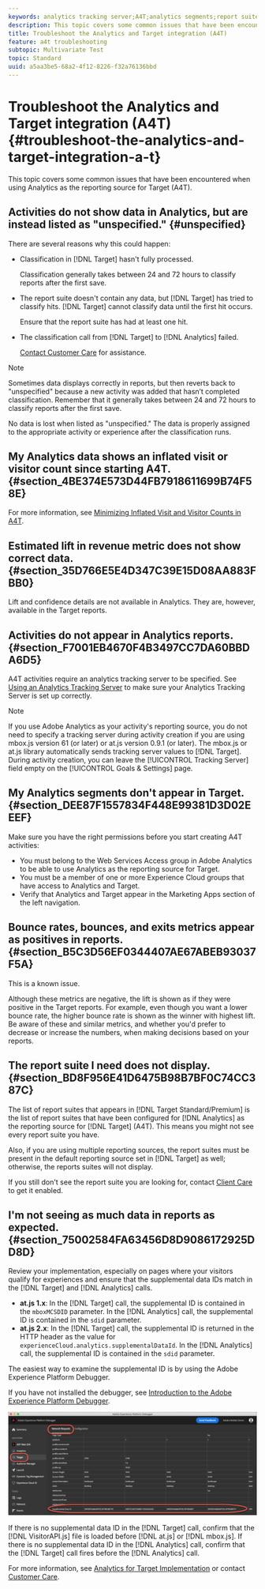 ```yaml
---
keywords: analytics tracking server;A4T;analytics segments;report suites;incorrect data;orphaned;sdid;VisitorAPI.js;mboxMCSDID;phantom;unspecified
description: This topic covers some common issues that have been encountered when using Analytics as the reporting source for Target (A4T).
title: Troubleshoot the Analytics and Target integration (A4T)
feature: a4t troubleshooting
subtopic: Multivariate Test
topic: Standard
uuid: a5aa3be5-68a2-4f12-8226-f32a76136bbd
---
```


# Troubleshoot the Analytics and Target integration (A4T){#troubleshoot-the-analytics-and-target-integration-a-t}

This topic covers some common issues that have been encountered when using Analytics as the reporting source for Target (A4T).

## Activities do not show data in Analytics, but are instead listed as "unspecified." {#unspecified}

There are several reasons why this could happen:

* Classification in [!DNL Target] hasn't fully processed.

  Classification generally takes between 24 and 72 hours to classify reports after the first save.

* The report suite doesn't contain any data, but [!DNL Target] has tried to classify hits. [!DNL Target] cannot classify data until the first hit occurs.

  Ensure that the report suite has had at least one hit. 

* The classification call from [!DNL Target] to [!DNL Analytics] failed.

  [Contact Customer Care](/help/cmp-resources-and-contact-information.md#reference_ACA3391A00EF467B87930A450050077C) for assistance.

>[!NOTE]
>
>Sometimes data displays correctly in reports, but then reverts back to "unspecified" because a new activity was added that hasn’t completed classification. Remember that it generally takes between 24 and 72 hours to classify reports after the first save.
>
>No data is lost when listed as "unspecified." The data is properly assigned to the appropriate activity or experience after the classification runs.

## My Analytics data shows an inflated visit or visitor count since starting A4T. {#section_4BE374E573D44FB7918611699B74F58E}

For more information, see [Minimizing Inflated Visit and Visitor Counts in A4T](/help/c-integrating-target-with-mac/a4t/c-a4t-troubleshooting/minimizing-inflated-visit-and-visitor-counts-a4t.md#concept_A515C2DE126E44B6AD97754C2C6D5235).

## Estimated lift in revenue metric does not show correct data. {#section_35D766E5E4D347C39E15D08AA883FBB0}

Lift and confidence details are not available in Analytics. They are, however, available in the Target reports.

## Activities do not appear in Analytics reports. {#section_F7001EB4670F4B3497CC7DA60BBDA6D5}

A4T activities require an analytics tracking server to be specified. See [Using an Analytics Tracking Server](/help/c-integrating-target-with-mac/a4t/analytics-tracking-server.md#task_72077BA7E93C4A65A715A18F32228823) to make sure your Analytics Tracking Server is set up correctly.

>[!NOTE]
>
>If you use Adobe Analytics as your activity's reporting source, you do not need to specify a tracking server during activity creation if you are using mbox.js version 61 (or later) or at.js version 0.9.1 (or later). The mbox.js or at.js library automatically sends tracking server values to [!DNL Target]. During activity creation, you can leave the [!UICONTROL Tracking Server] field empty on the [!UICONTROL Goals & Settings] page.

## My Analytics segments don't appear in Target. {#section_DEE87F1557834F448E99381D3D02EEEF}

Make sure you have the right permissions before you start creating A4T activities:

* You must belong to the Web Services Access group in Adobe Analytics to be able to use Analytics as the reporting source for Target. 
* You must be a member of one or more Experience Cloud groups that have access to Analytics and Target. 
* Verify that Analytics and Target appear in the Marketing Apps section of the left navigation.

## Bounce rates, bounces, and exits metrics appear as positives in reports. {#section_B5C3D56EF0344407AE67ABEB93037F5A}

This is a known issue.

Although these metrics are negative, the lift is shown as if they were positive in the Target reports. For example, even though you want a lower bounce rate, the higher bounce rate is shown as the winner with highest lift. Be aware of these and similar metrics, and whether you'd prefer to decrease or increase the numbers, when making decisions based on your reports.

## The report suite I need does not display. {#section_BD8F956E41D6475B98B7BF0C74CC387C}

The list of report suites that appears in [!DNL Target Standard/Premium] is the list of report suites that have been configured for [!DNL Analytics] as the reporting source for [!DNL Target] (A4T). This means you might not see every report suite you have.

Also, if you are using multiple reporting sources, the report suites must be present in the default reporting source set in [!DNL Target] as well; otherwise, the reports suites will not display.

If you still don't see the report suite you are looking for, contact [Client Care](/help/cmp-resources-and-contact-information.md#reference_ACA3391A00EF467B87930A450050077C) to get it enabled.

## I'm not seeing as much data in reports as expected. {#section_75002584FA63456D8D9086172925DD8D}

Review your implementation, especially on pages where your visitors qualify for experiences and ensure that the supplemental data IDs match in the [!DNL Target] and [!DNL Analytics] calls. 

* **at.js 1.x**: In the [!DNL Target] call, the supplemental ID is contained in the `mboxMCSDID` parameter. In the [!DNL Analytics] call, the supplemental ID is contained in the `sdid` parameter.
* **at.js 2.x**: In the [!DNL Target] call, the supplemental ID is returned in the HTTP header as the value for `experienceCloud.analytics.supplementalDataId`. In the [!DNL Analytics] call, the supplemental ID is contained in the `sdid` parameter.

The easiest way to examine the supplemental ID is by using the Adobe Experience Platform Debugger.

If you have not installed the debugger, see [Introduction to the Adobe Experience Platform Debugger](https://experienceleague.adobe.com/docs/platform-learn/tutorials/data-ingestion/web-sdk/introduction-to-the-experience-platform-debugger.html).

![Debugger](/help/c-integrating-target-with-mac/a4t/assets/debugger.png)

If there is no supplemental data ID in the [!DNL Target] call, confirm that the [!DNL VisitorAPI.js] file is loaded before [!DNL at.js] or [!DNL mbox.js]. If there is no supplemental data ID in the [!DNL Analytics] call, confirm that the [!DNL Target] call fires before the [!DNL Analytics] call.

For more information, see [Analytics for Target Implementation](/help/c-integrating-target-with-mac/a4t/a4timplementation.md#concept_CE78750AC2A4487D8ACD9369B3EAC85A) or contact [Customer Care](/help/cmp-resources-and-contact-information.md#reference_ACA3391A00EF467B87930A450050077C).
